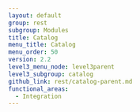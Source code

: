 ```yaml
---
layout: default
group: rest
subgroup: Modules
title: Catalog
menu_title: Catalog
menu_order: 50
version: 2.2
level3_menu_node: level3parent
level3_subgroup: catalog
github_link: rest/catalog-parent.md
functional_areas:
  - Integration
---
```

